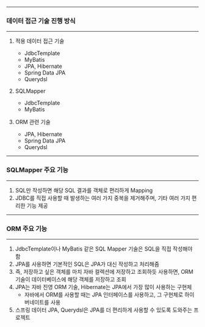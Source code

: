 -----
### 데이터 접근 기술 진행 방식
-----
1. 적용 데이터 접근 기술
   - JdbcTemplate
   - MyBatis
   - JPA, Hibernate
   - Spring Data JPA
   - Querydsl

2. SQLMapper
   - JdbcTemplate
   - MyBatis

3. ORM 관련 기술
   - JPA, Hibernate
   - Spring Data JPA
   - Querydsl

-----
### SQLMapper 주요 기능
-----
1. SQL만 작성하면 해당 SQL 결과를 객체로 편리하게 Mapping
2. JDBC를 직접 사용할 때 발생하는 여러 가지 중복을 제거해주며, 기타 여러 가지 편리한 기능 제공

-----
### ORM 주요 기능
-----
1. JdbcTemplate이나 MyBatis 같은 SQL Mapper 기술은 SQL을 직접 작성해야 함
2. JPA를 사용하면 기본적인 SQL은 JPA가 대신 작성하고 처리해줌
3. 즉, 저장하고 싶은 객체를 마치 자바 컬렉션에 저장하고 조회하듯 사용하면, ORM 기술이 데이터베이스에 해당 객체를 저장하고 조회
4. JPA는 자바 진영 ORM 기술, Hibernate는 JPA에서 가장 많이 사용하는 구현체
   - 자바에서 ORM를 사용할 때는 JPA 인터페이스를 사용하고, 그 구현체로 하이버네이트를 사용
5. 스프링 데이터 JPA, Querydsl은 JPA를 더 편리하게 사용할 수 있도록 도와주는 프로젝트
